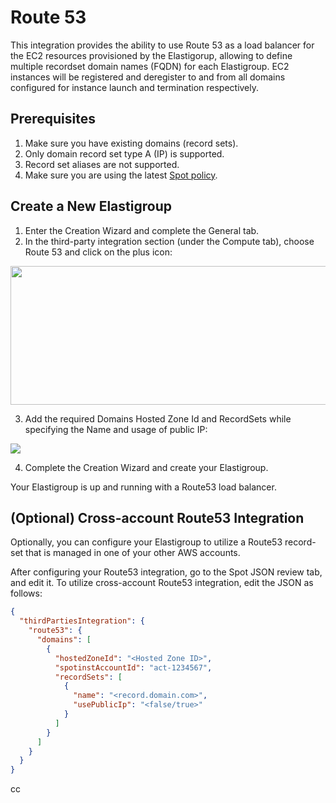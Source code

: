 # Route 53

This integration provides the ability to use Route 53 as a load balancer for the EC2 resources provisioned by the Elastigorup, allowing to define multiple recordset domain names (FQDN) for each Elastigroup. EC2 instances will be registered and deregister to and from all domains configured for instance launch and termination respectively.

## Prerequisites

1. Make sure you have existing domains (record sets).
2. Only domain record set type A (IP) is supported.
3. Record set aliases are not supported.
4. Make sure you are using the latest [Spot policy](administration/api/spot-policy-in-aws).

## Create a New Elastigroup

1. Enter the Creation Wizard and complete the General tab.
2. In the third-party integration section (under the Compute tab), choose Route 53 and click on the plus icon:

<img src="/elastigroup/_media/route53-01.png" width="600" height="222" />

3. Add the required Domains Hosted Zone Id and RecordSets while specifying the Name and usage of public IP:

<img src="/elastigroup/_media/route53-02.png" />

4. Complete the Creation Wizard and create your Elastigroup.

Your Elastigroup is up and running with a Route53 load balancer.

## (Optional) Cross-account Route53 Integration

Optionally, you can configure your Elastigroup to utilize a Route53 record-set that is managed in one of your other AWS accounts.

After configuring your Route53 integration, go to the Spot JSON review tab, and edit it.
To utilize cross-account Route53 integration, edit the JSON as follows:

```json
{
  "thirdPartiesIntegration": {
    "route53": {
      "domains": [
        {
          "hostedZoneId": "<Hosted Zone ID>",
          "spotinstAccountId": "act-1234567",
          "recordSets": [
            {
              "name": "<record.domain.com>",
              "usePublicIp": "<false/true>"
            }
          ]
        }
      ]
    }
  }
}
```
cc
